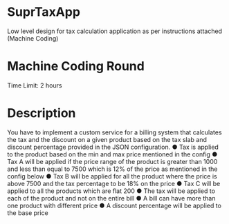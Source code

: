 # SuprTaxApp
Low level design for tax calculation application as per instructions attached (Machine Coding)

# Machine Coding Round

Time Limit: 2 hours

# Description
You have to implement a custom service for a billing system that calculates the tax and the
discount on a given product based on the tax slab and discount percentage provided in the
JSON configuration.
● Tax is applied to the product based on the min and max price mentioned in the config
● Tax A will be applied if the price range of the product is greater than 1000 and less than
equal to 7500 which is 12% of the price as mentioned in the config below
● Tax B will be applied for all the product where the price is above 7500 and the tax
percentage to be 18% on the price
● Tax C will be applied to all the products which are flat 200
● The tax will be applied to each of the product and not on the entire bill
● A bill can have more than one product with different price
● A discount percentage will be applied to the base price
